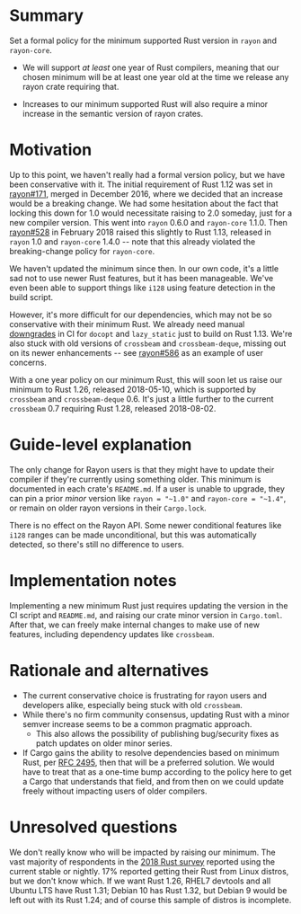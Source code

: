 # Summary
[summary]: #summary

Set a formal policy for the minimum supported Rust version in `rayon` and
`rayon-core`.

- We will support *at least* one year of Rust compilers, meaning that our
  chosen minimum will be at least one year old at the time we release any
  rayon crate requiring that.

- Increases to our minimum supported Rust will also require a minor increase in
  the semantic version of rayon crates.

# Motivation
[motivation]: #motivation

Up to this point, we haven't really had a formal version policy, but we have
been conservative with it.  The initial requirement of Rust 1.12 was set in
[rayon#171], merged in December 2016, where we decided that an increase would
be a breaking change. We had some hesitation about the fact that locking this
down for 1.0 would necessitate raising to 2.0 someday, just for a new compiler
version. This went into `rayon` 0.6.0 and `rayon-core` 1.1.0. Then [rayon#528]
in February 2018 raised this slightly to Rust 1.13, released in `rayon` 1.0 and
`rayon-core` 1.4.0 -- note that this already violated the breaking-change policy
for `rayon-core`.

We haven't updated the minimum since then. In our own code, it's a little sad
not to use newer Rust features, but it has been manageable. We've even been able
to support things like `i128` using feature detection in the build script.

However, it's more difficult for our dependencies, which may not be so
conservative with their minimum Rust. We already need manual [downgrades] in CI
for `docopt` and `lazy_static` just to build on Rust 1.13. We're also stuck
with old versions of `crossbeam` and `crossbeam-deque`, missing out on its newer
enhancements -- see [rayon#586] as an example of user concerns.

With a one year policy on our minimum Rust, this will soon let us raise our
minimum to Rust 1.26, released 2018-05-10, which is supported by `crossbeam` and
`crossbeam-deque` 0.6. It's just a little further to the current `crossbeam` 0.7
requiring Rust 1.28, released 2018-08-02.

[rayon#171]: https://github.com/rayon-rs/rayon/pull/171
[rayon#528]: https://github.com/rayon-rs/rayon/pull/528
[rayon#586]: https://github.com/rayon-rs/rayon/issues/586
[downgrades]: https://github.com/rayon-rs/rayon/blob/047ea91e6450d923ff769179de94a15fcdf7e6aa/.travis.yml#L15-L24

# Guide-level explanation

The only change for Rayon users is that they might have to update their compiler
if they're currently using something older. This minimum is documented in each
crate's `README.md`. If a user is unable to upgrade, they can pin a prior
*minor* version like `rayon = "~1.0"` and `rayon-core = "~1.4"`, or remain on
older rayon versions in their `Cargo.lock`.

There is no effect on the Rayon API. Some newer conditional features like `i128`
ranges can be made unconditional, but this was automatically detected, so
there's still no difference to users.

# Implementation notes

Implementing a new minimum Rust just requires updating the version in the CI
script and `README.md`, and raising our crate minor version in `Cargo.toml`.
After that, we can freely make internal changes to make use of new features,
including dependency updates like `crossbeam`.

# Rationale and alternatives

- The current conservative choice is frustrating for rayon users and developers
  alike, especially being stuck with old `crossbeam`.
- While there's no firm community consensus, updating Rust with a minor semver
  increase seems to be a common pragmatic approach.
  - This also allows the possibility of publishing bug/security fixes as patch
    updates on older minor series.
- If Cargo gains the ability to resolve dependencies based on minimum Rust, per
  [RFC 2495], then that will be a preferred solution. We would have to treat
  that as a one-time bump according to the policy here to get a Cargo that
  understands that field, and from then on we could update freely without
  impacting users of older compilers.

[RFC 2495]: https://github.com/rust-lang/rfcs/pull/2495

# Unresolved questions

We don't really know who will be impacted by raising our minimum. The vast
majority of respondents in the [2018 Rust survey] reported using the current
stable or nightly. 17% reported getting their Rust from Linux distros, but we
don't know which. If we want Rust 1.26, RHEL7 devtools and all Ubuntu LTS have
Rust 1.31; Debian 10 has Rust 1.32, but Debian 9 would be left out with its Rust
1.24; and of course this sample of distros is incomplete.

[2018 Rust survey]: https://blog.rust-lang.org/2018/11/27/Rust-survey-2018.html
